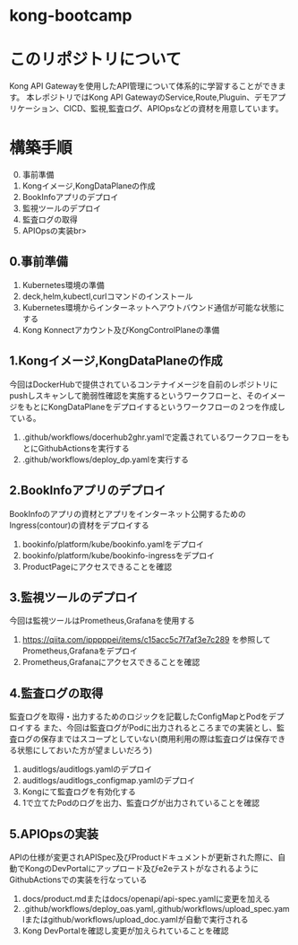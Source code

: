 # kong-bootcamp

# このリポジトリについて
Kong API Gatewayを使用したAPI管理について体系的に学習することができます。
本レポジトリではKong API GatewayのService,Route,Pluguin、デモアプリケーション、CICD、監視,監査ログ、APIOpsなどの資材を用意しています。

# 構築手順
0. 事前準備<br>
1. Kongイメージ,KongDataPlaneの作成<br>
2. BookInfoアプリのデプロイ<br>
3. 監視ツールのデプロイ<br>
4. 監査ログの取得<br>
5. APIOpsの実装br>

## 0.事前準備
1. Kubernetes環境の準備
2. deck,helm,kubectl,curlコマンドのインストール
3. Kubernetes環境からインターネットへアウトバウンド通信が可能な状態にする
4. Kong Konnectアカウント及びKongControlPlaneの準備

## 1.Kongイメージ,KongDataPlaneの作成
今回はDockerHubで提供されているコンテナイメージを自前のレポジトリにpushしスキャンして脆弱性確認を実施するというワークフローと、そのイメージをもとにKongDataPlaneをデプロイするというワークフローの２つを作成している。

1. .github/workflows/docerhub2ghr.yamlで定義されているワークフローをもとにGithubActionsを実行する
2. .github/workflows/deploy_dp.yamlを実行する

## 2.BookInfoアプリのデプロイ
BookInfoのアプリの資材とアプリをインターネット公開するためのIngress(contour)の資材をデプロイする

1. bookinfo/platform/kube/bookinfo.yamlをデプロイ
2. bookinfo/platform/kube/bookinfo-ingressをデプロイ
3. ProductPageにアクセスできることを確認

## 3.監視ツールのデプロイ
今回は監視ツールはPrometheus,Grafanaを使用する

1. https://qiita.com/ipppppei/items/c15acc5c7f7af3e7c289 を参照してPrometheus,Grafanaをデプロイ
2. Prometheus,Grafanaにアクセスできることを確認

## 4.監査ログの取得
監査ログを取得・出力するためのロジックを記載したConfigMapとPodをデプロイする
また、今回は監査ログがPodに出力されるところまでの実装とし、監査ログの保存まではスコープとしていない(商用利用の際は監査ログは保存できる状態にしておいた方が望ましいだろう)

1. auditlogs/auditlogs.yamlのデプロイ
2. auditlogs/auditlogs_configmap.yamlのデプロイ
3. Kongにて監査ログを有効化する
4. 1で立てたPodのログを出力、監査ログが出力されていることを確認

## 5.APIOpsの実装
APIの仕様が変更されAPISpec及びProductドキュメントが更新された際に、自動でKongのDevPortalにアップロード及びe2eテストがなされるようにGithubActionsでの実装を行なっている

1. docs/product.mdまたはdocs/openapi/api-spec.yamlに変更を加える
2. .github/workflows/deploy_oas.yaml,.github/workflows/upload_spec.yamlまたはgithub/workflows/upload_doc.yamlが自動で実行される
3. Kong DevPortalを確認し変更が加えられていることを確認
